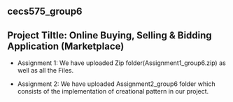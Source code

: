 ## cecs575_group6

## Project Tiltle: Online Buying, Selling & Bidding Application (Marketplace)

- Assignment 1: We have uploaded Zip folder(Assignment1_group6.zip) as well as all the Files.

- Assignment 2: We have uploaded Assignment2_group6 folder which consists of the implementation of creational pattern in our project.

